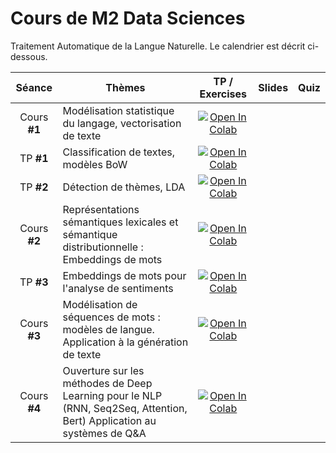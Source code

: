 # Cours de M2 Data Sciences

Traitement Automatique de la Langue Naturelle. Le calendrier est décrit ci-dessous.

| Séance | Thèmes | TP / Exercises | Slides | Quiz |
|:---:|---|:---:|:---:|:---:|
| Cours **#1** |  Modélisation statistique du langage, vectorisation de texte | [![Open In Colab](https://colab.research.google.com/assets/colab-badge.svg)](https://colab.research.google.com/github/AntoineSimoulin/m2-data-sciences/blob/master/Cours%201%20-%20Mod%C3%A9lisation%20statistique%20du%20langage/Fr%C3%A9quences%20des%20mots.ipynb) | <a href="https://github.com/AntoineSimoulin/m2-data-sciences/tree/master/Cours%201%20-%20Mod%C3%A9lisation%20statistique%20du%20langage/Cours_1.pdf"> <img src=https://www.svgrepo.com/show/255820/ppt.svg width="15" height="15"></a> | |
| TP **#1** | Classification de textes, modèles BoW | [![Open In Colab](https://colab.research.google.com/assets/colab-badge.svg)](https://colab.research.google.com/github/AntoineSimoulin/m2-data-sciences/blob/master/TP1%20-%20Apprentissage%20supervis%C3%A9%20pour%20le%20NLP/Classification.ipynb)| | |
| TP **#2** | Détection de thèmes, LDA | [![Open In Colab](https://colab.research.google.com/assets/colab-badge.svg)](https://colab.research.google.com/github/AntoineSimoulin/m2-data-sciences/blob/master/TP2%20-%20Text%20Mining/TP2%20-%20Exploration%20de%20topics[COLAB].ipynb)| | |
| Cours **#2** | Représentations sémantiques lexicales et sémantique distributionnelle : Embeddings de mots | [![Open In Colab](https://colab.research.google.com/assets/colab-badge.svg)](https://colab.research.google.com/github/AntoineSimoulin/m2-data-sciences/blob/master/Cours%202%20-%20Embeddings/Words%20Embeddings.ipynb)|  <a href="https://github.com/AntoineSimoulin/m2-data-sciences/tree/master/Cours%202%20-%20Embeddings/Cours_2.pdf"> <img src=https://www.svgrepo.com/show/255820/ppt.svg width="15" height="15"></a>  | <a href="https://github.com/AntoineSimoulin/m2-data-sciences/blob/master/Cours%202%20-%20Embeddings/quiz_1.pdf"> <img src=https://www.ailes-montpellieraines.fr/wp-content/uploads/2019/07/quiz.jpg width="15" height="15"></a> |
| TP **#3** | Embeddings de mots pour l'analyse de sentiments | [![Open In Colab](https://colab.research.google.com/assets/colab-badge.svg)](https://colab.research.google.com/github/AntoineSimoulin/m2-data-sciences/blob/master/TP3%20-%20Word%20Embeddings/EmojiFy[COLAB].ipynb)| | |
| Cours **#3** | Modélisation de séquences de mots : modèles de langue. Application à la génération de texte | [![Open In Colab](https://colab.research.google.com/assets/colab-badge.svg)](https://colab.research.google.com/github/AntoineSimoulin/m2-data-sciences/blob/master/Cours%203%20-%20Language%20Models/Mod%C3%A8les%20de%20langues.ipynb) | <a href="https://github.com/AntoineSimoulin/m2-data-sciences/tree/master/Cours%203%20-%20Language%20Models/Cours_3.pdf"> <img src=https://www.svgrepo.com/show/255820/ppt.svg width="15" height="15"></a>  | <a href="https://github.com/AntoineSimoulin/m2-data-sciences/blob/master/Cours%203%20-%20Language%20Models/quiz_2.pdf"> <img src=https://www.ailes-montpellieraines.fr/wp-content/uploads/2019/07/quiz.jpg width="15" height="15"></a> |
| Cours **#4** | Ouverture sur les méthodes de Deep Learning pour le NLP (RNN, Seq2Seq, Attention, Bert) Application au systèmes de Q&A | [![Open In Colab](https://colab.research.google.com/assets/colab-badge.svg)](https://colab.research.google.com/github/AntoineSimoulin/m2-data-sciences/blob/master/Cours%204%20-%20Introduction%20NLP%20%26%20Deep%20Learning/Bert_QA[COLAB].ipynb)|  <a href="https://github.com/AntoineSimoulin/m2-data-sciences/tree/master/Cours%204%20-%20Introduction%20NLP%20%26%20Deep%20Learning/Cours_4.pdf"> <img src=https://www.svgrepo.com/show/255820/ppt.svg width="15" height="15"></a>  | <a href="https://github.com/AntoineSimoulin/m2-data-sciences/blob/master/Cours%204%20-%20Introduction%20NLP%20%26%20Deep%20Learning/quiz_3.pdf"> <img src=https://www.ailes-montpellieraines.fr/wp-content/uploads/2019/07/quiz.jpg width="15" height="15"></a> |


